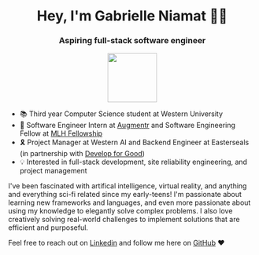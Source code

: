 <h1 align="center">Hey, I'm Gabrielle Niamat 👋🏼 </h1>

<h3 align="center">Aspiring full-stack software engineer</h3> 
<p align="center"><img align="center" src="https://user-images.githubusercontent.com/52351749/127750424-29cad6c0-3f84-4009-b243-e611c6153a03.gif" width="100" height="100"/></p>

- 📚 Third year Computer Science student at Western University
- 💼 Software Engineer Intern at [Augmentr](https://www.linkedin.com/company/augmentr/) and Software Engineering Fellow at [MLH Fellowship](https://fellowship.mlh.io/)
- 🎗 Project Manager at Western AI and Backend Engineer at Easterseals (in partnership with [Develop for Good](https://www.developforgood.org/))
- 💡 Interested in full-stack development, site reliability engineering, and project management

I've been fascinated with artifical intelligence, virtual reality, and anything and everything sci-fi related since my early-teens! I'm passionate about learning new frameworks and languages, and even more passionate about using my knowledge to elegantly solve complex problems. I also love creatively solving real-world challenges to implement solutions that are efficient and purposeful. 

Feel free to reach out on [Linkedin](https://www.linkedin.com/in/gabrielle-niamat/) and follow me here on [GitHub](https://github.com/pidgey0403) ❤️
